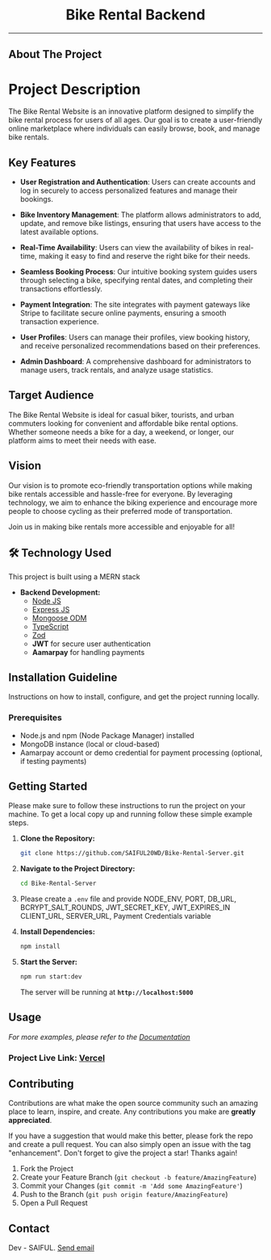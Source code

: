 <div align="center">
  <h1>Bike Rental Backend</h1>
</div>

---

## About The Project

# Project Description

The Bike Rental Website is an innovative platform designed to simplify the bike rental process for users of all ages. Our goal is to create a user-friendly online marketplace where individuals can easily browse, book, and manage bike rentals.

## Key Features

-   **User Registration and Authentication**: Users can create accounts and log in securely to access personalized features and manage their bookings.

-   **Bike Inventory Management**: The platform allows administrators to add, update, and remove bike listings, ensuring that users have access to the latest available options.

-   **Real-Time Availability**: Users can view the availability of bikes in real-time, making it easy to find and reserve the right bike for their needs.

-   **Seamless Booking Process**: Our intuitive booking system guides users through selecting a bike, specifying rental dates, and completing their transactions effortlessly.

-   **Payment Integration**: The site integrates with payment gateways like Stripe to facilitate secure online payments, ensuring a smooth transaction experience.

-   **User Profiles**: Users can manage their profiles, view booking history, and receive personalized recommendations based on their preferences.

-   **Admin Dashboard**: A comprehensive dashboard for administrators to manage users, track rentals, and analyze usage statistics.

## Target Audience

The Bike Rental Website is ideal for casual biker, tourists, and urban commuters looking for convenient and affordable bike rental options. Whether someone needs a bike for a day, a weekend, or longer, our platform aims to meet their needs with ease.

## Vision

Our vision is to promote eco-friendly transportation options while making bike rentals accessible and hassle-free for everyone. By leveraging technology, we aim to enhance the biking experience and encourage more people to choose cycling as their preferred mode of transportation.

Join us in making bike rentals more accessible and enjoyable for all!

## 🛠️ Technology Used

This project is built using a MERN stack

-   **Backend Development:**
    -   [Node JS][Node-url]
    -   [Express JS][Express-url]
    -   [Mongoose ODM][Mongoose-url]
    -   [TypeScript][Typescript-url]
    -   [Zod][Zod-url]
    -   **JWT** for secure user authentication
    -   **Aamarpay** for handling payments

## Installation Guideline

Instructions on how to install, configure, and get the project running locally.

### Prerequisites

-   Node.js and npm (Node Package Manager) installed
-   MongoDB instance (local or cloud-based)
-   Aamarpay account or demo credential for payment processing (optional, if testing payments)

## **Getting Started**

Please make sure to follow these instructions to run the project on your machine. To get a local copy up and running follow these simple example steps.

1. **Clone the Repository:**

    ```bash
    git clone https://github.com/SAIFUL20WD/Bike-Rental-Server.git
    ```

2. **Navigate to the Project Directory:**

    ```bash
    cd Bike-Rental-Server
    ```

3. Please create a `.env` file and provide NODE_ENV, PORT, DB_URL, BCRYPT_SALT_ROUNDS, JWT_SECRET_KEY, JWT_EXPIRES_IN CLIENT_URL, SERVER_URL, Payment Credentials variable

4. **Install Dependencies:**

    ```bash
    npm install
    ```

5. **Start the Server:**

    ```bash
    npm run start:dev
    ```

    The server will be running at **`http://localhost:5000`**

## Usage

_For more examples, please refer to the [Documentation](https://documenter.getpostman.com/view/29777357/2sAXqv61cp)_

### Project Live Link: [Vercel](https://bike-rental-server.vercel.app)

## Contributing

Contributions are what make the open source community such an amazing place to learn, inspire, and create. Any contributions you make are **greatly appreciated**.

If you have a suggestion that would make this better, please fork the repo and create a pull request. You can also simply open an issue with the tag "enhancement".
Don't forget to give the project a star! Thanks again!

1. Fork the Project
2. Create your Feature Branch (`git checkout -b feature/AmazingFeature`)
3. Commit your Changes (`git commit -m 'Add some AmazingFeature'`)
4. Push to the Branch (`git push origin feature/AmazingFeature`)
5. Open a Pull Request

## Contact

Dev - SAIFUL. <a href="mailto:saiful2076af@gmail.com">Send email</a>

[product-screenshot]: images/screenshot.png
[Node.js]: https://nodejs.org/static/logos/nodejsDark.svg
[Node-url]: https://nodejs.org/en/download/prebuilt-installer
[Express-url]: https://expressjs.com/
[Mongoose-url]: https://mongoosejs.com/
[Typescript-url]: https://www.typescriptlang.org/
[Zod-url]: https://zod.dev/
